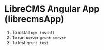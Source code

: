 # LibreCMS Angular App (librecmsApp)
1.  To install ``npm install``
2.  To run server ``grunt server``
3.  To test ``grunt test``
